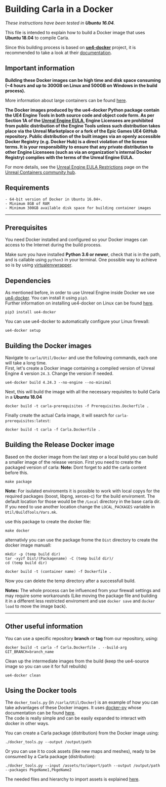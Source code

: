 # Building Carla in a Docker

_These instructions have been tested in **Ubuntu 16.04**._

This file is intended to explain how to build a Docker image that uses **Ubuntu 18.04** to compile Carla.

Since this building process is based on [**ue4-docker**](https://github.com/adamrehn/ue4-docker) project, it is recommended to take a look at their [documentation](https://adamrehn.com/docs/ue4-docker/read-these-first/introduction-to-ue4-docker).

## Important information

**Building these Docker images can be high time and disk space consuming (~4 hours and up to 300GB on Linux and 500GB on Windows in the build process).**

More information about large containers can be found [here](https://adamrehn.com/docs/ue4-docker/read-these-first/large-container-images-primer).

**The Docker images produced by the ue4-docker Python package contain the UE4 Engine Tools in both source code and object code form. As per Section 1A of the [Unreal Engine EULA](https://www.unrealengine.com/en-US/eula), Engine Licensees are prohibited from public distribution of the Engine Tools unless such distribution takes place via the Unreal Marketplace or a fork of the Epic Games UE4 GitHub repository. Public distribution of the built images via an openly accessible Docker Registry (e.g. Docker Hub) is a direct violation of the license terms. It is your responsibility to ensure that any private distribution to other Engine Licensees (such as via an organization's internal Docker Registry) complies with the terms of the Unreal Engine EULA.**  

For more details, see the [Unreal Engine EULA Restrictions](https://unrealcontainers.com/docs/obtaining-images/eula-restrictions) page on the [Unreal Containers community hub](https://unrealcontainers.com/).

## Requirements

```
- 64-bit version of Docker in Ubuntu 16.04+.
- Minimum 8GB of RAM
- Minimum 300GB available disk space for building container images
```

---

## Prerequisites

You need Docker installed and configured so your Docker images can access to the Internet during the build process.

Make sure you have installed **Python 3.6 or newer**, check that is in the path, and is callable using `python3` in your terminal. One possible way to achieve so is by using [virtualenvwrapper](https://virtualenvwrapper.readthedocs.io/en/latest/).

## Dependencies

As mentioned before, in order to use Unreal Engine inside Docker we use [ue4-docker](https://github.com/adamrehn/ue4-docker). You can install it using `pip3`.  
Further information on installing ue4-docker on Linux can be found [here](https://adamrehn.com/docs/ue4-docker/configuration/configuring-linux).

```
pip3 install ue4-docker
```

You can use ue4-docker to automatically configure your Linux firewall:

```
ue4-docker setup
```

## Building the Docker images

Navigate to `carla/Util/Docker` and use the following commands, each one will take a long time.  
First, let's create a Docker image containing a compiled version of Unreal Engine 4 version `24.3`. Change the version if needed.

```
ue4-docker build 4.24.3 --no-engine --no-minimal
```

Next, this will build the image with all the necessary requisites to build Carla in a **Ubuntu 18.04**

```
docker build -t carla-prerequisites -f Prerequisites.Dockerfile .
```

Finally create the actual Carla image, it will search for `carla-prerequisites:latest`:

```
docker build -t carla -f Carla.Dockerfile .
```

## Building the Release Docker image

Based on the docker image from the last step or a local build you can build a smaller image of the release version. 
First you need to create the packaged version of carla:
**Note:** Dont forget to add the carla content before this.
```
make package
```
**Note:** For isulated enviroments it is possible to work with local copys for the required packages (boost, libpng, xerces-c) for the build enviroment. The default location for those would be the `/Local` directory in the base carla dir. If you need to use another location change the `LOCAL_PACKAGES` variable in `Util/BuildTools/Vars.mk`.

use this package to create the docker file:
```
make docker
```

alternativly you can use the package frome the `Dist` directory to create the docker image manuall:
```
mkdir -p (temp build dir)
tar -xyzf Dist/(Packagename) -C (temp build dir)/
cd (temp build dir)

docker build -t (container name) -f Dockerfile .
```
Now you can delete the temp directory after a successfull build.

**Notes:** The whole process can be influenced from your firewall settings and may require some workarounds (Like moving the package file and building it in a different less restricted enviroment and use `docker save` and `docker load` to move the image back).

---

## Other useful information

You can use a specific repository **branch** or **tag** from our repository, using:

```
docker build -t carla -f Carla.Dockerfile . --build-arg GIT_BRANCH=branch_name
```

Clean up the intermediate images from the build (keep the ue4-source image so you can use it for full rebuilds)

```
ue4-docker clean
```

## Using the Docker tools

The `docker_tools.py` (in `/carla/Util/Docker`) is an example of how you can take advantages of these Docker images. It uses [docker-py](https://github.com/docker/docker-py) whose documentation can be found [here](https://docker-py.readthedocs.io/en/stable/).  
The code is really simple and can be easily expanded to interact with docker in other ways.

You can create a Carla package (distribution) from the Docker image using:

```
./docker_tools.py --output /output/path
```

Or you can use it to cook assets (like new maps and meshes), ready to be consumed by a Carla package (distribution):

```
./docker_tools.py --input /assets/to/import/path --output /output/path --packages PkgeName1,PkgeName2
```

The needed files and hierarchy to import assets is explained [here](https://carla.readthedocs.io/en/latest/export_import_dist/).
